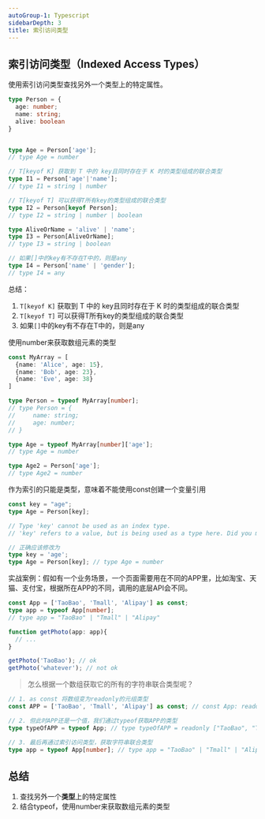 ```yaml
---
autoGroup-1: Typescript
sidebarDepth: 3
title: 索引访问类型
---
```


## 索引访问类型（Indexed Access Types）
使用索引访问类型查找另外一个类型上的特定属性。
```typescript
type Person = {
  age: number;
  name: string;
  alive: boolean
}


type Age = Person['age'];
// type Age = number

// T[keyof K] 获取到 T 中的 key且同时存在于 K 时的类型组成的联合类型
type I1 = Person['age'|'name'];
// type I1 = string | number

// T[keyof T] 可以获得T所有key的类型组成的联合类型
type I2 = Person[keyof Person];
// type I2 = string | number | boolean

type AliveOrName = 'alive' | 'name';
type I3 = Person[AliveOrName];
// type I3 = string | boolean

// 如果[]中的key有不存在T中的，则是any
type I4 = Person['name' | 'gender'];
// type I4 = any
```
总结：
1. `T[keyof K]` 获取到 T 中的 key且同时存在于 K 时的类型组成的联合类型
2. `T[keyof T]` 可以获得T所有key的类型组成的联合类型
3. 如果`[]`中的key有不存在T中的，则是any

使用number来获取数组元素的类型
```typescript
const MyArray = [
  {name: 'Alice', age: 15},
  {name: 'Bob', age: 23},
  {name: 'Eve', age: 38}
]

type Person = typeof MyArray[number];
// type Person = {
//     name: string;
//     age: number;
// }

type Age = typeof MyArray[number]['age'];
// type Age = number

type Age2 = Person['age'];
// type Age2 = number
```
作为索引的只能是类型，意味着不能使用const创建一个变量引用
```typescript
const key = "age";
type Age = Person[key];

// Type 'key' cannot be used as an index type.
// 'key' refers to a value, but is being used as a type here. Did you mean 'typeof key'?

// 正确应该修改为
type key = 'age';
type Age = Person[key]; // type Age = number
```
实战案例：假如有一个业务场景，一个页面需要用在不同的APP里，比如淘宝、天猫、支付宝，根据所在APP的不同，调用的底层API会不同。
```typescript
const App = ['TaoBao', 'Tmall', 'Alipay'] as const;
type app = typeof App[number];
// type app = "TaoBao" | "Tmall" | "Alipay"

function getPhoto(app: app){
  // ...
}

getPhoto('TaoBao'); // ok
getPhoto('whatever'); // not ok
```

> 怎么根据一个数组获取它的所有的字符串联合类型呢？

```typescript
// 1. as const 将数组变为readonly的元组类型
const APP = ['TaoBao', 'Tmall', 'Alipay'] as const; // const App: readonly ["TaoBao", "Tmall", "Alipay"]

// 2. 但此时APP还是一个值，我们通过typeof获取APP的类型
type typeOfAPP = typeof App; // type typeOfAPP = readonly ["TaoBao", "Tmall", "Alipay"]

// 3. 最后再通过索引访问类型，获取字符串联合类型
type app = typeof App[number]; // type app = "TaoBao" | "Tmall" | "Alipay"
```

## 总结
1. 查找另外一个**类型**上的特定属性
2. 结合typeof，使用number来获取数组元素的类型